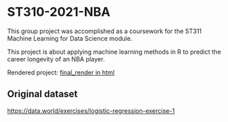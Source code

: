 # ST310-2021-NBA

This group project was accomplished as a coursework for the ST311 Machine Learning for Data Science module.

This project is about applying machine learning methods in R to predict the career longevity of an NBA player.

Rendered project: [final_render in html](./html_knitted.html)


## Original dataset
https://data.world/exercises/logistic-regression-exercise-1


